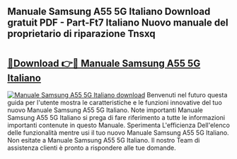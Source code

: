 ## Manuale Samsung A55 5G Italiano Download gratuit PDF - Part-Ft7 Italiano Nuovo manuale del proprietario di riparazione Tnsxq

# <h2><a href="http://dfb3vk6.blite.top/?on=Manuale+Samsung+A55+5G+Italiano">🔗Download 👉🔴 Manuale Samsung A55 5G Italiano</a></h2>

[![Manuale Samsung A55 5G Italiano download](https://i.imgur.com/lujVjoI.png)](http://dfb3vk6.blite.top/?on=Manuale+Samsung+A55+5G+Italiano)
Benvenuti nel futuro questa guida per l'utente mostra le caratteristiche e le funzioni innovative del tuo nuovo Manuale Samsung A55 5G Italiano. Note importanti Manuale Samsung A55 5G Italiano si prega di fare riferimento a tutte le informazioni importanti contenute in questo Manuale. Sperimenta L'efficienza Dell'elenco delle funzionalità mentre usi il tuo nuovo Manuale Samsung A55 5G Italiano. Non esitate a Manuale Samsung A55 5G Italiano. Il nostro Team di assistenza clienti è pronto a rispondere alle tue domande.
